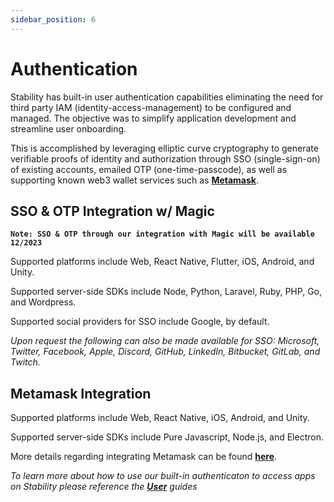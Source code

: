 ```yaml
---
sidebar_position: 6
---
```


# Authentication

Stability has built-in user authentication capabilities eliminating the need for third party IAM (identity-access-management) to be configured and managed. The objective was to simplify application development and streamline user onboarding. 
  
This is accomplished by leveraging elliptic curve cryptography to generate verifiable proofs of identity and authorization through SSO (single-sign-on) of existing accounts, emailed OTP (one-time-passcode), as well as supporting known web3 wallet services such as **[Metamask](https://metamask.io/)**.

## SSO & OTP Integration w/ Magic
**```Note: SSO & OTP through our integration with Magic will be available 12/2023```**

Supported platforms include Web, React Native, Flutter, iOS, Android, and Unity.

Supported server-side SDKs include Node, Python, Laravel, Ruby, PHP, Go, and Wordpress.

Supported social providers for SSO include Google, by default.

_Upon request the following can also be made available for SSO: Microsoft, Twitter, Facebook, Apple, Discord, GitHub, LinkedIn, Bitbucket, GitLab, and Twitch._

## Metamask Integration

Supported platforms include Web, React Native, iOS, Android, and Unity.   
  
Supported server-side SDKs include Pure Javascript, Node.js, and Electron.  
  
More details regarding integrating Metamask can be found **[here](https://docs.metamask.io/wallet/how-to/connect/)**.

_To learn more about how to use our built-in authenticaton to access apps on Stability please reference the **[User](../quickstart)** guides_